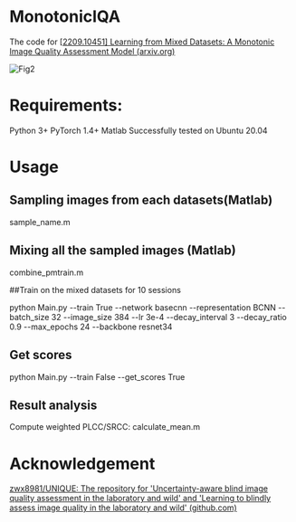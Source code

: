 # MonotonicIQA

The code for [[2209.10451\] Learning from Mixed Datasets: A Monotonic Image Quality Assessment Model (arxiv.org)](https://arxiv.org/abs/2209.10451)

![Fig2](C:\Users\pp\Desktop\IET_Final\Fig2.png)

# Requirements:

Python 3+
PyTorch 1.4+
Matlab
Successfully tested on Ubuntu 20.04

# Usage

## Sampling images from each datasets(Matlab)

sample_name.m

## Mixing all the sampled images (Matlab)

combine_pmtrain.m

##Train on the mixed datasets for 10 sessions

python Main.py --train True --network basecnn --representation BCNN --batch_size 32 --image_size 384 --lr 3e-4 --decay_interval 3 --decay_ratio 0.9 --max_epochs 24 --backbone resnet34

## Get scores

python Main.py --train False --get_scores True

## Result analysis

Compute weighted PLCC/SRCC: calculate_mean.m

# Acknowledgement

[zwx8981/UNIQUE: The repository for 'Uncertainty-aware blind image quality assessment in the laboratory and wild' and 'Learning to blindly assess image quality in the laboratory and wild' (github.com)](https://github.com/zwx8981/UNIQUE)
